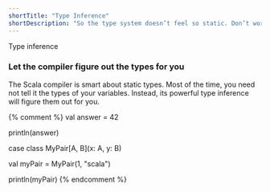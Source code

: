 ```yaml
---
shortTitle: "Type Inference"
shortDescription: "So the type system doesn’t feel so static. Don’t work for the type system. Let the type system work for you!"
---
```

<div class="wrap">
  <div class="scala-code">
    <div class="code-element">
      <div class="bar-code"><span>Type inference</span></div>
      <script src="https://scastie.scala-lang.org/WXus7JWEQdCkQRVOIrkH1g.js?theme=dark"></script>
    </div>
  </div>
  <div class="scala-text">
    <h3>Let the compiler figure out the types for you</h3>
    <p>The Scala compiler is smart about static types. Most of the time, you need not tell it the types of your variables. Instead, its powerful type inference will figure them out for you.</p>
  </div>
</div>

{% comment %}
val answer = 42

println(answer)

case class MyPair[A, B](x: A, y: B)

val myPair = MyPair(1, "scala")

println(myPair)
{% endcomment %}